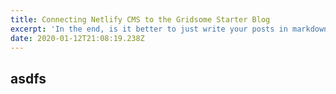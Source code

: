 ```yaml
---
title: Connecting Netlify CMS to the Gridsome Starter Blog
excerpt: 'In the end, is it better to just write your posts in markdown?'
date: 2020-01-12T21:08:19.238Z
---
```

## asdfs

